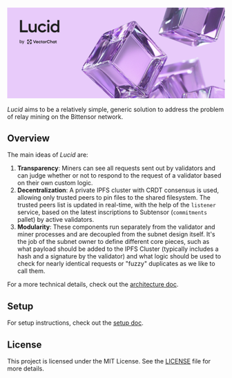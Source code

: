<!-- centered -->
<!-- <div align="center"> -->

![Lucid hero image](./assets/hero.png)

_Lucid_ aims to be a relatively simple, generic solution to address the problem of relay mining on the Bittensor network.

<!-- </div> -->

## Overview

The main ideas of _Lucid_ are:

1. **Transparency**: Miners can see all requests sent out by validators and can judge whether or not to respond to the request of a validator based on their own custom logic.
2. **Decentralization**: A private IPFS cluster with CRDT consensus is used, allowing only trusted peers to pin files to the shared filesystem. The trusted peers list is updated in real-time, with the help of the `listener` service, based on the latest inscriptions to Subtensor (`commitments` pallet) by active validators.
3. **Modularity**: These components run separately from the validator and miner processes and are decoupled from the subnet design itself. It's the job of the subnet owner to define different core pieces, such as what payload should be added to the IPFS Cluster (typically includes
   a hash and a signature by the validator) and what logic should be used to check for nearly identical requests or "fuzzy" duplicates as we like to call them.

For a more technical details, check out the [architecture doc](docs/architecture.md).

## Setup

For setup instructions, check out the [setup doc](docs/setup.md).

## License

This project is licensed under the MIT License. See the [LICENSE](LICENSE) file for more details.
